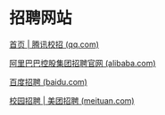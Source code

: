 # 招聘网站

[首页 | 腾讯校招 (qq.com)](https://join.qq.com/index.html)

[阿里巴巴控股集团招聘官网 (alibaba.com)](https://talent-holding.alibaba.com/?lang=zh)

[百度招聘 (baidu.com)](https://talent.baidu.com/external/baidu/index.html)

[校园招聘 | 美团招聘 (meituan.com)](https://zhaopin.meituan.com/web/campus)